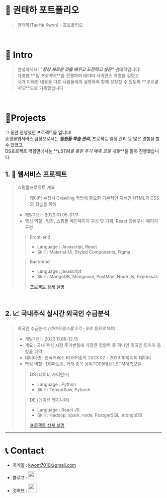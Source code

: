 # 📜 권태하 포트폴리오

> 권태하(TaeHa Kwon) - 포트폴리오

<br />

# 👋 Intro

> 안녕하세요! **_"항상 새로운 것을 배우고 도전하고 싶은"_** 권태하입니다!  
> 다양한 **_팀 프로젝트_**를 진행하며 데이터 사이언스 역량을 길렀고  
> 내가 이해한 내용을 다른 사람들에게 설명하며 함께 성장할 수 있도록 **_포트폴리오_**으로 기록했습니다

<br />

# 📝Projects

그 동안 진행했던 프로젝트들 입니다!  
쇼핑몰웹서비스 팀장으로서는 **_팀원들 학습 관리_**, 프로젝트 일정 관리 등 많은 경험을 할 수 있었고,  
DS프로젝트 역할면에서는 **_LSTM을 통한 주가 예측 모델 개발_**을 맡아 진행했습니다.

## 1. 🛫 웹서비스 프로젝트

> 쇼핑몰프로젝트 개요
>> 데이터 수집시 Crawling 작업에 필요한 기본적인 지식인 HTML과 CSS의 학습을 위해 
>
> - 개발기간 : 2023.01.05-01.11
> - 핵심 역할 : 팀장, 쇼핑몰 메인페이지 구성 및 기획, React 장바구니 페이지 구성
>
> > Front-end
> >
> > - Language : Javascript, React
> > - Skill : Material-UI, Styled Components, Figma
> >
>
> > Back-end
> >
> > - Language : javascript
> > - Skill : MongoDB, Mongoose, PostMan, Node Js, ExpressJs
> >
> > [프로젝트 상세 설명](https://github.com/K-thCoding/Shoppingmall-project)
<br />

## 2. 📈 국내주식 실시간 외국인 수급분석

> 외국인 수급분석 _(이어드림스쿨 3기  - 9조 팀프로젝트)_
>
> - 개발기간 : 2023.11.08-12.15
> - 개요 : 국내 주식 시장 주가변동에 가장큰 영향력 중 하나인 외국인 투자자 동향을 파악
> - 데이터셋 : 한국거래소 KOSPI종목 2023.02 - 2023.10까지의 데이터      
> - 핵심 역할 : DS파트장, 거래 종목 상위TOP5대상 LSTM예측모델
> > DS (데이터 사이언스)
> >
> > - Language : Python
> > - Skill : Tensorflow, Pytorch
> >
>
> > DE (데이터 엔지니어)
> >
> > - Language : React JS
> > - Skill : Hadoop, spark, node, PostgerSQL, mongoDB
> >
> > [프로젝트 상세 설명](https://github.com/K-thCoding/Stock-project)
---
# 📞 Contact

- 이메일 : kwont7010@gmail.com
- 블로그 : <a href="https://velog.io/@kwon7010/posts">
  <img src="https://user-images.githubusercontent.com/68724828/185885678-8f619bfa-1160-4bb4-a026-f758a4014f82.png" height="26px" style="margin-top: 10px" />
  </a>
- 깃허브 : <a href="https://github.com/K-thCoding">
  <img src="https://user-images.githubusercontent.com/68724828/185908612-22f4d219-78a7-4de7-bb02-deecaa63bffa.png" height="28px" style="margin-top: 10px" />
  </a>
